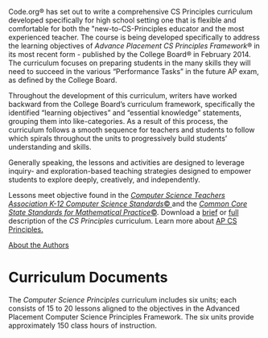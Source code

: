 Code.org® has set out to write a comprehensive CS Principles curriculum developed specifically for high school setting one that is flexible and comfortable for both the "new-to-CS-Principles educator and the most experienced teacher. The course is being developed specifically to address the learning objectives of *Advance Placement CS Principles Framework*® in its most recent form - published by the College Board® in February 2014. The curriculum focuses on preparing students in the many skills they will need to succeed in the  various “Performance Tasks” in the future AP exam, as defined by the College Board.  

Throughout the development of this curriculum, writers have worked backward from the College Board’s curriculum framework, specifically the identified “learning objectives” and “essential knowledge” statements, grouping them into like-categories. As a result of this process, the curriculum follows a smooth sequence for teachers and students to follow which spirals throughout the units to progressively build students’ understanding and skills.  

Generally speaking, the lessons and activities are designed to leverage inquiry- and exploration-based teaching strategies designed to empower students to explore deeply, creatively, and independently. 

Lessons meet objective found in the [*Computer Science Teachers Association K-12 Computer Science Standards*© ](http://csta.acm.org/Curriculum/sub/K12Standards.html) and the [*Common Core State Standards for Mathematical Practice*©](http://www.corestandards.org/Math/Practice/). Download a [brief](/curriculum/csp/_files/CSPcurriculumflyer.pdf) or [full](/curriculum/csp/_files/CSPCurriculumOverview.pdf) description of the *CS Principles* curriculum. Learn more about [AP CS Principles.](http://www.csprinciples.org/)

[About the Authors](/curriculum/csp/_files/AboutTheAuthors.pdf)

# Curriculum Documents

The *Computer Science Principles* curriculum includes six units; each consists of 15 to 20 lessons aligned to the objectives in the Advanced Placement Computer Science Principles Framework. The six units provide approximately 150 class hours of instruction.



